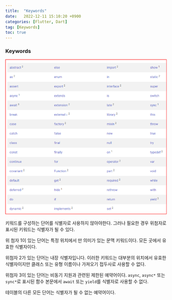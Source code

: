 ```yaml
---
title:  "Keywords"  
date:   2022-12-11 15:10:20 +0900
categories: [Flutter, Dart]
tag: [Keywords]
toc: true
---
```

### Keywords


![key words](../images/2022-12-11/2022-12-11-ketwords.png)

키워드를 구성하는 단어를 식별자로 사용하지 않아야한다. 그러나 필요한 경우 위첨자로 표시된 키워드는 식별자가 될 수 있다.

위 첨자 1이 있는 단어는 특정 위치에서 만 의미가 있는 문맥 키워드이다. 모든 곳에서 유효한 식별자이다.

위첨자 2가 있는 단어는 내장 식별자입니다. 이러한 키워드는 대부분의 위치에서 유효한 식별자이지만 클래스 또는 유형 이름이나 가져오기 접두사로 사용할 수 없다.

위첨자 3이 있는 단어는 비동기 지원과 관련된 제한된 예약어이다. ``async``, ``async*`` 또는 ``sync*``로 표시된 함수 본문에서 ``await`` 또는 ``yield``를 식별자로 사용할 수 없다.

테이블의 다른 모든 단어는 식별자가 될 수 없는 예약어이다.

